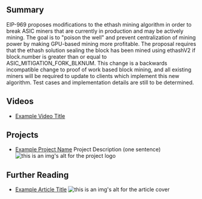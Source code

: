 ## Summary

EIP-969 proposes modifications to the ethash mining algorithm in order to break ASIC miners that are currently in production and may be actively mining. The goal is to "poison the well" and prevent centralization of mining power by making GPU-based mining more profitable. The proposal requires that the ethash solution sealing the block has been mined using ethashV2 if block.number is greater than or equal to ASIC_MITIGATION_FORK_BLKNUM. This change is a backwards incompatible change to proof of work based block mining, and all existing miners will be required to update to clients which implement this new algorithm. Test cases and implementation details are still to be determined.

## Videos

- [Example Video Title](https://www.youtube.com/watch?v=TDGq4aeevgY)

## Projects

- [Example Project Name](https://xxxx.xxx/xxxxx) Project Description (one sentence) ![this is an img's alt for the project logo](https://xxxx.xxx/project-logo.xxx)

## Further Reading

- [Example Article Title](https://xxxx.xxx/xxxxx) ![this is an img's alt for the article cover](https://xxxx.xxx/article-cover.xxx)
